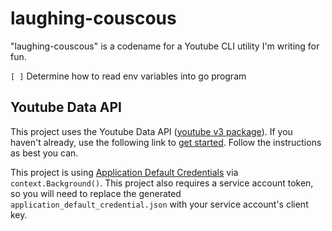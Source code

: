 # laughing-couscous
"laughing-couscous" is a codename for a Youtube CLI utility I'm writing for fun.

`[ ]` Determine how to read env variables into go program

## Youtube Data API
This project uses the Youtube Data API ([youtube v3 package]). If you haven't already, use the following link to [get started](https://developers.google.com/youtube/v3/getting-started).
Follow the instructions as best you can.

This project is using [Application Default Credentials](https://cloud.google.com/docs/authentication/application-default-credentials) via `context.Background()`.
This project also requires a service account token, so you will need to replace the generated `application_default_credential.json` with your service account's client key.


[youtube v3 package]: https://pkg.go.dev/google.golang.org/api@v0.218.0/youtube/v3